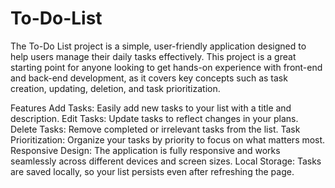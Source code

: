 # To-Do-List

The To-Do List project is a simple, user-friendly application designed to help users manage their daily tasks effectively. This project is a great starting point for anyone looking to get hands-on experience with front-end and back-end development, as it covers key concepts such as task creation, updating, deletion, and task prioritization.

Features
Add Tasks: Easily add new tasks to your list with a title and description.
Edit Tasks: Update tasks to reflect changes in your plans.
Delete Tasks: Remove completed or irrelevant tasks from the list.
Task Prioritization: Organize your tasks by priority to focus on what matters most.
Responsive Design: The application is fully responsive and works seamlessly across different devices and screen sizes.
Local Storage: Tasks are saved locally, so your list persists even after refreshing the page.
